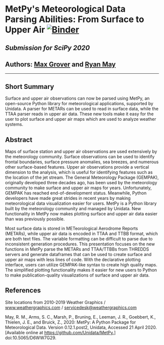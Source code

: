 # MetPy's Meteorological Data Parsing Abilities: From Surface to Upper Air [![Binder](https://mybinder.org/badge_logo.svg)](https://mybinder.org/v2/gh/mgrover1/scipy2020_poster/master)
## *Submission for SciPy 2020*

## Authors: [Max Grover](https://mgrover1.github.io/) and [Ryan May](https://staff.ucar.edu/users/rmay)

---

## Short Summary

Surface and upper air observations can now be parsed using MetPy, an open-source Python library for meteorological applications, supported by Unidata. A parser for METARs can be used to read in surface data, while the TTAA parser reads in upper air data. These new tools make it easy for the user to plot surface and upper air maps which are used to analyze weather systems.


## Abstract

Maps of surface station and upper air observations are used extensively by the meteorology community. Surface observations can be used to identify frontal boundaries, surface pressure anomalies, sea breezes, and numerous other surface-based features. Upper air observations provide a vertical dimension to the analysis, which is useful for identifying features such as the location of the jet stream. The General Meteorology Package (GEMPAK), originally developed three decades ago, has been used by the meteorology community to make surface and upper air maps for years. Unfortunately, GEMPAK has reached end-of-development status. Meanwhile, Python developers have made great strides in recent years by making meteorological data visualization easier for users. MetPy is a Python library built by the meteorology community and managed by Unidata. New functionality in MetPy now makes plotting surface and upper air data easier than was previously possible.

Most surface data is stored in METeorological Aerodrome Reports (METARs), while upper air data is encoded in TTAA and TTBB format, which are both text files. The variable formatting can be difficult to parse due to inconsistent generation procedures. This presentation focuses on the new functions in MetPy parse the METARs and TTAA/TTBBs from THREDDS servers and generate dataframes that can be used to create surface and upper air maps with less lines of code. With the declarative plotting interface, users can utilize GEMPAK-like syntax to create high quality maps. The simplified plotting functionality makes it easier for new users to Python to make publication-quality visualizations of surface and upper air data.

## References

Site locations from
2010-2019 Weather Graphics / www.weathergraphics.com / servicedesk@weathergraphics.com

May, R. M., Arms, S. C., Marsh, P., Bruning, E., Leeman, J. R., Goebbert, K., Thielen, J. E.,
    and Bruick, Z., 2020: MetPy: A Python Package for Meteorological Data.
    Version 0.12.1.post2, Unidata, Accessed 21 April 2020.
    [Available online at https://github.com/Unidata/MetPy.]
    doi:10.5065/D6WW7G29.

